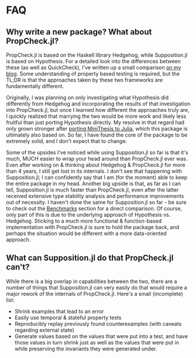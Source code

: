 # FAQ

## Why write a new package? What about PropCheck.jl?

PropCheck.jl is based on the Haskell library Hedgehog, while Supposition.jl is based on Hypothesis.
For a detailed look into the differences between these (as well as QuickCheck), I've written up
a small comparison [on my blog](https://seelengrab.github.io/articles/The%20properties%20of%20QuickCheck,%20Hedgehog%20and%20Hypothesis/).
Some understanding of property based testing is required, but the TL;DR is that the approaches
taken by these two frameworks are fundamentally different. 

Originally, I was planning on only investigating what Hypothesis did differently from Hedgehog and
incorporating the results of that investigation into PropCheck.jl, but once I learned how different
the approaches truly are, I quickly realized that marrying the two would be more work and likely less
fruitful than just porting Hypothesis directly. My resolve in that regard had only grown stronger
after [porting MiniThesis to Julia](https://github.com/DRMacIver/minithesis), which this package is ultimately also based on. So far, I have
found the core of the package to be extremely solid, and I don't expect that to change.

Some of the upsides I've noticed while using Supposition.jl so far is that it's much, MUCH easier to
wrap your head around than PropCheck.jl ever was. Even after working on & thinking about Hedgehog & PropCheck.jl
for more than 4 years, I still get lost in its internals. I don't see that happening with Supposition.jl;
I can confidently say that I am (for the moment) able to keep the entire package in my head. 
Another big upside is that, as far as I can tell, Supposition.jl is much faster than PropCheck.jl, even
after the latter received extensive type stability analysis and performance improvements out of necessity.
I haven't done the same for Supposition.jl so far - be sure to check out the [Benchmarks](@ref) section for a direct
comparison. Of course, only part of this is due to the underlying approach of Hypothesis vs. Hedgehog.
Sticking to a much more functional & function-based implementation with PropCheck.jl is sure to hold
the package back, and perhaps the situation would be different with a more data-oriented approach.

## What can Supposition.jl do that PropCheck.jl can't?

While there is a big overlap in capabilities between the two, there are a number of things that
Supposition.jl can very easily do that would require a major rework of the internals of PropCheck.jl.
Here's a small (incomplete) list:

 * Shrink examples that lead to an error
 * Easily use temporal & stateful property tests
 * Reproducibly replay previously found counterexamples (with caveats regarding external state)
 * Generate values based on the values that were put into a test, and have those values in turn
   shrink just as well as the values that were put in while preserving the invariants they were
   generated under.

